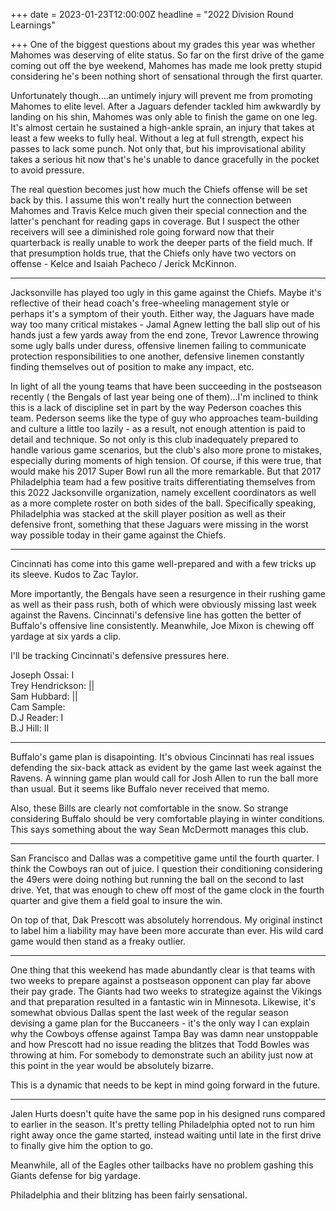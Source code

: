 +++
date = 2023-01-23T12:00:00Z
headline = "2022 Division Round Learnings"

+++
One of the biggest questions about my grades this year was whether Mahomes was deserving of elite status. So far on the first drive of the game coming out off the bye weekend, Mahomes has made me look pretty stupid considering he's been nothing short of sensational through the first quarter.

Unfortunately though....an untimely injury will prevent me from promoting Mahomes to elite level. After a Jaguars defender tackled him awkwardly by landing on his shin, Mahomes was only able to finish the game on one leg. It's almost certain he sustained a high-ankle sprain, an injury that takes at least a few weeks to fully heal. Without a leg at full strength, expect his passes to lack some punch. Not only that, but his improvisational ability takes a serious hit now that's he's unable to dance gracefully in the pocket to avoid pressure.

The real question becomes just how much the Chiefs offense will be set back by this. I assume this won't really hurt the connection between Mahomes and Travis Kelce much given their special connection and the latter's penchant for reading gaps in coverage. But I suspect the other receivers will see a diminished role going forward now that their quarterback is really unable to work the deeper parts of the field much. If that presumption holds true, that the Chiefs only have two vectors on offense - Kelce and Isaiah Pacheco / Jerick McKinnon.

***

Jacksonville has played too ugly in this game against the Chiefs. Maybe it's reflective of their head coach's free-wheeling management style or perhaps it's a symptom of their youth. Either way, the Jaguars have made way too many critical mistakes - Jamal Agnew letting the ball slip out of his hands just a few yards away from the end zone, Trevor Lawrence throwing some ugly balls under duress, offensive linemen failing to communicate protection responsibilities to one another, defensive linemen constantly finding themselves out of position to make any impact, etc.

In light of all the young teams that have been succeeding in the postseason recently ( the Bengals of last year being one of them)...I'm inclined to think this is a lack of discipline set in part by the way Pederson coaches this team. Pederson seems like the type of guy who approaches team-building and culture a little too lazily - as a result, not enough attention is paid to detail and technique. So not only is this club inadequately prepared to handle various game scenarios, but the club's also more prone to mistakes, especially during moments of high tension. Of course, if this were true, that would make his 2017 Super Bowl run all the more remarkable. But that 2017 Philadelphia team had a few positive traits differentiating themselves from this 2022 Jacksonville organization, namely excellent coordinators as well as a more complete roster on both sides of the ball. Specifically speaking, Philadelphia was stacked at the skill player position as well as their defensive front, something that these Jaguars were missing in the worst way possible today in their game against the Chiefs.

***

Cincinnati has come into this game well-prepared and with a few tricks up its sleeve. Kudos to Zac Taylor.

More importantly, the Bengals have seen a resurgence in their rushing game as well as their pass rush, both of which were obviously missing last week against the Ravens. Cincinnati's defensive line has gotten the better of Buffalo's offensive line consistently. Meanwhile, Joe Mixon is chewing off yardage at six yards a clip.

I'll be tracking Cincinnati's defensive pressures here.

Joseph Ossai: I  
Trey Hendrickson: ||  
Sam Hubbard: ||  
Cam Sample:  
D.J Reader: I  
B.J Hill: II

***

Buffalo's game plan is disapointing. It's obvious Cincinnati has real issues defending the six-back attack as evident by the game last week against the Ravens. A winning game plan would call for Josh Allen to run the ball more than usual. But it seems like Buffalo never received that memo.

Also, these Bills are clearly not comfortable in the snow. So strange considering Buffalo should be very comfortable playing in winter conditions. This says something about the way Sean McDermott manages this club.

***

San Francisco and Dallas was a competitive game until the fourth quarter. I think the Cowboys ran out of juice. I question their conditioning considering the 49ers were doing nothing but running the ball on the second to last drive. Yet, that was enough to chew off most of the game clock in the fourth quarter and give them a field goal to insure the win.

On top of that, Dak Prescott was absolutely horrendous. My original instinct to label him a liability may have been more accurate than ever. His wild card game would then stand as a freaky outlier.

***

One thing that this weekend has made abundantly clear is that teams with two weeks to prepare against a postseason opponent can play far above their pay grade. The Giants had two weeks to strategize against the Vikings and that preparation resulted in a fantastic win in Minnesota. Likewise, it's somewhat obvious Dallas spent the last week of the regular season devising a game plan for the Buccaneers - it's the only way I can explain why the Cowboys offense against Tampa Bay was damn near unstoppable and how Prescott had no issue reading the blitzes that Todd Bowles was throwing at him. For somebody to demonstrate such an ability just now at this point in the year would be absolutely bizarre.

This is a dynamic that needs to be kept in mind going forward in the future.

***

Jalen Hurts doesn't quite have the same pop in his designed runs compared to earlier in the season. It's pretty telling Philadelphia opted not to run him right away once the game started, instead waiting until late in the first drive to finally give him the option to go.

Meanwhile, all of the Eagles other tailbacks have no problem gashing this Giants defense for big yardage.

Philadelphia and their blitzing has been fairly sensational.